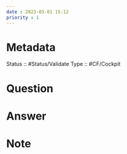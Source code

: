 ```yaml
---
date : 2023-03-01 15:12
priority : 1
---
```

# Metadata
Status :: #Status/Validate 
Type :: #CF/Cockpit 
# Question
# Answer
# Note
